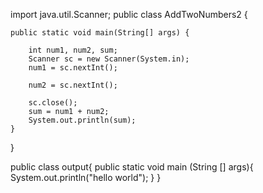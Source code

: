 import java.util.Scanner;
public class AddTwoNumbers2 {

    public static void main(String[] args) {
        
        int num1, num2, sum;
        Scanner sc = new Scanner(System.in);
        num1 = sc.nextInt();
        
        num2 = sc.nextInt();
        
        sc.close();
        sum = num1 + num2;
        System.out.println(sum);
    }
}


public class output{
    public static void main (String [] args){
        System.out.println("hello world");
    }
}